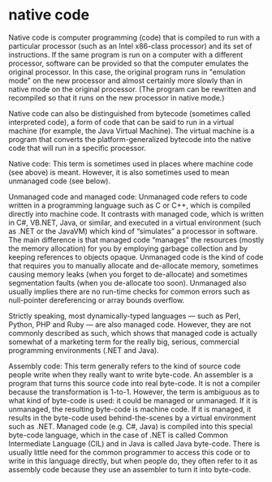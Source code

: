 # native code  

Native code is computer programming (code) that is compiled to run with a particular processor (such as an Intel x86-class processor) and its set of instructions. If the same program is run on a computer with a different processor, software can be provided so that the computer emulates the original processor. In this case, the original program runs in "emulation mode" on the new processor and almost certainly more slowly than in native mode on the original processor. (The program can be rewritten and recompiled so that it runs on the new processor in native mode.)


Native code can also be distinguished from bytecode (sometimes called interpreted code), a form of code that can be said to run in a virtual machine (for example, the Java Virtual Machine). The virtual machine is a program that converts the platform-generalized bytecode into the native code that will run in a specific processor.

Native code: This term is sometimes used in places where machine code (see above) is meant. However, it is also sometimes used to mean unmanaged code (see below).

Unmanaged code and managed code: Unmanaged code refers to code written in a programming language such as C or C++, which is compiled directly into machine code. It contrasts with managed code, which is written in C#, VB.NET, Java, or similar, and executed in a virtual environment (such as .NET or the JavaVM) which kind of “simulates” a processor in software. The main difference is that managed code “manages” the resources (mostly the memory allocation) for you by employing garbage collection and by keeping references to objects opaque. Unmanaged code is the kind of code that requires you to manually allocate and de-allocate memory, sometimes causing memory leaks (when you forget to de-allocate) and sometimes segmentation faults (when you de-allocate too soon). Unmanaged also usually implies there are no run-time checks for common errors such as null-pointer dereferencing or array bounds overflow.

Strictly speaking, most dynamically-typed languages — such as Perl, Python, PHP and Ruby — are also managed code. However, they are not commonly described as such, which shows that managed code is actually somewhat of a marketing term for the really big, serious, commercial programming environments (.NET and Java).

Assembly code: This term generally refers to the kind of source code people write when they really want to write byte-code. An assembler is a program that turns this source code into real byte-code. It is not a compiler because the transformation is 1-to-1. However, the term is ambiguous as to what kind of byte-code is used: it could be managed or unmanaged. If it is unmanaged, the resulting byte-code is machine code. If it is managed, it results in the byte-code used behind-the-scenes by a virtual environment such as .NET. Managed code (e.g. C#, Java) is compiled into this special byte-code language, which in the case of .NET is called Common Intermediate Language (CIL) and in Java is called Java byte-code. There is usually little need for the common programmer to access this code or to write in this language directly, but when people do, they often refer to it as assembly code because they use an assembler to turn it into byte-code. 
